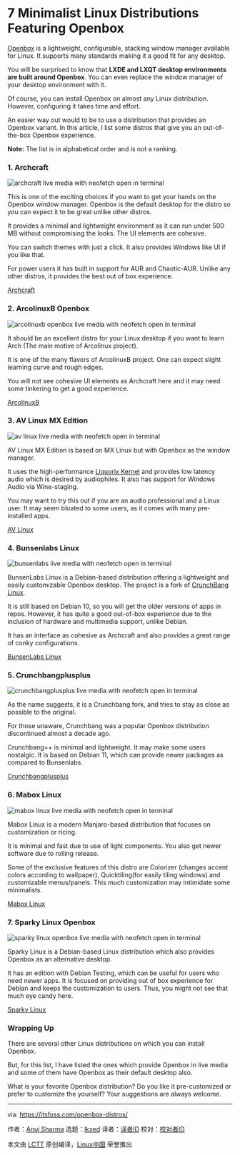[#]: subject: "7 Minimalist Linux Distributions Featuring Openbox"
[#]: via: "https://itsfoss.com/openbox-distros/"
[#]: author: "Anuj Sharma https://itsfoss.com/author/anuj/"
[#]: collector: "lkxed"
[#]: translator: " "
[#]: reviewer: " "
[#]: publisher: " "
[#]: url: " "

7 Minimalist Linux Distributions Featuring Openbox
======

[Openbox][1] is a lightweight, configurable, stacking window manager available for Linux. It supports many standards making it a good fit for any desktop.

You will be surprised to know that **LXDE and LXQT desktop environments are built around Openbox**. You can even replace the window manager of your desktop environment with it.

Of course, you can install Openbox on almost any Linux distribution. However, configuring it takes time and effort.

An easier way out would to be to use a distribution that provides an Openbox variant. In this article, I list some distros that give you an out-of-the-box Openbox experience.

**Note:** The list is in alphabetical order and is not a ranking.

### 1. Archcraft

![archcraft live media with neofetch open in terminal][2]

This is one of the exciting choices if you want to get your hands on the Openbox window manager. Openbox is the default desktop for the distro so you can expect it to be great unlike other distros.

It provides a minimal and lightweight environment as it can run under 500 MB without compromising the looks. The UI elements are cohesive.

You can switch themes with just a click. It also provides Windows like UI if you like that.

For power users it has built in support for AUR and Chaotic-AUR. Unlike any other distros, it provides the best out of box experience.

[Archcraft][3]

### 2. ArcolinuxB Openbox

![arcolinuxb openbox live media with neofetch open in terminal][4]

It should be an excellent distro for your Linux desktop if you want to learn Arch (The main motive of Arcolinux project).

It is one of the many flavors of ArcolinuxB project. One can expect slight learning curve and rough edges.

You will not see cohesive UI elements as Archcraft here and it may need some tinkering to get a good experience.

[ArcolinuxB][5]

### 3. AV Linux MX Edition

![av linux live media with neofetch open in terminal][6]

AV Linux MX Edition is based on MX Linux but with Openbox as the window manager.

It uses the high-performance [Liquorix Kernel][7] and provides low latency audio which is desired by audiophiles. It also has support for Windows Audio via Wine-staging.

You may want to try this out if you are an audio professional and a Linux user. It may seem bloated to some users, as it comes with many pre-installed apps.

[AV Linux][8]

### 4. Bunsenlabs Linux

![bunsenlabs live media with neofetch open in terminal][9]

BunsenLabs Linux is a Debian-based distribution offering a lightweight and easily customizable Openbox desktop. The project is a fork of [CrunchBang Linux][10].

It is still based on Debian 10, so you will get the older versions of apps in repos. However, it has quite a good out-of-box experience due to the inclusion of hardware and multimedia support, unlike Debian.

It has an interface as cohesive as Archcraft and also provides a great range of conky configurations.

[BunsenLabs Linux][11]

### 5. Crunchbangplusplus

![crunchbangplusplus live media with neofetch open in terminal][12]

As the name suggests, it is a Crunchbang fork, and tries to stay as close as possible to the original.

For those unaware, Crunchbang was a popular Openbox distribution discontinued almost a decade ago.

Crunchbang++ is minimal and lightweight. It may make some users nostalgic. It is based on Debian 11, which can provide newer packages as compared to Bunsenlabs.

[Crunchbangplusplus][13]

### 6. Mabox Linux

![mabox linux live media with neofetch open in terminal][14]

Mabox Linux is a modern Manjaro-based distribution that focuses on customization or ricing.

It is minimal and fast due to use of light components. You also get newer software due to rolling release.

Some of the exclusive features of this distro are Colorizer (changes accent colors according to wallpaper), Quicktiling(for easily tiling windows) and customizable menus/panels. This much customization may intimidate some minimalists.

[Mabox Linux][15]

### 7. Sparky Linux Openbox

![sparky linux openbox live media with neofetch open in terminal][16]

Sparky Linux is a Debian-based Linux distribution which also provides Openbox as an alternative desktop.

It has an edition with Debian Testing, which can be useful for users who need newer apps. It is focused on providing out of box experience for Debian and keeps the customization to users. Thus, you might not see that much eye candy here.

[Sparky Linux][17]

### Wrapping Up

There are several other Linux distributions on which you can install Openbox.

But, for this list, I have listed the ones which provide Openbox in live media and some of them have Openbox as their default desktop also.

What is your favorite Openbox distribution? Do you like it pre-customized or prefer to customize the yourself? Your suggestions are always welcome.

--------------------------------------------------------------------------------

via: https://itsfoss.com/openbox-distros/

作者：[Anuj Sharma][a]
选题：[lkxed][b]
译者：[译者ID](https://github.com/译者ID)
校对：[校对者ID](https://github.com/校对者ID)

本文由 [LCTT](https://github.com/LCTT/TranslateProject) 原创编译，[Linux中国](https://linux.cn/) 荣誉推出

[a]: https://itsfoss.com/author/anuj/
[b]: https://github.com/lkxed
[1]: http://openbox.org/wiki/Main_Page
[2]: https://itsfoss.com/wp-content/uploads/2022/08/archcraft.png
[3]: https://archcraft.io/
[4]: https://itsfoss.com/wp-content/uploads/2022/08/arcolinuxb-openbox.png
[5]: https://arcolinuxb.com/
[6]: https://itsfoss.com/wp-content/uploads/2022/08/av-linux.png
[7]: https://liquorix.net/#features
[8]: http://www.bandshed.net/avlinux/
[9]: https://itsfoss.com/wp-content/uploads/2022/08/bunsenlabs-linux.png
[10]: https://en.wikipedia.org/wiki/CrunchBang_Linux
[11]: https://www.bunsenlabs.org/
[12]: https://itsfoss.com/wp-content/uploads/2022/08/crunchbangpp-linux.png
[13]: https://crunchbangplusplus.org/
[14]: https://itsfoss.com/wp-content/uploads/2022/08/mabox-linux.png
[15]: https://maboxlinux.org/
[16]: https://itsfoss.com/wp-content/uploads/2022/08/sparkylinux-openbox.png
[17]: https://sparkylinux.org/
